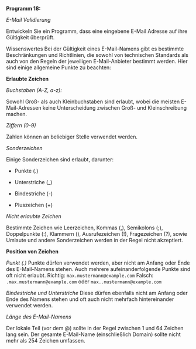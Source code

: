 **Programm 18:**

*E-Mail Validierung*


Entwickeln Sie ein Programm, dass eine eingebene E-Mail Adresse auf ihre  Gültigkeit überprüft.


Wissenswertes
Bei der Gültigkeit eines E-Mail-Namens gibt es bestimmte Beschränkungen und Richtlinien, die sowohl von technischen Standards als auch von den Regeln der jeweiligen E-Mail-Anbieter bestimmt werden. Hier sind einige allgemeine Punkte zu beachten:


**Erlaubte Zeichen**

*Buchstaben (A-Z, a-z):* 

Sowohl Groß- als auch Kleinbuchstaben sind erlaubt, wobei die meisten E-Mail-Adressen keine Unterscheidung zwischen Groß- und Kleinschreibung machen.


*Ziffern (0-9)*

Zahlen können an beliebiger Stelle verwendet werden.


*Sonderzeichen*

Einige Sonderzeichen sind erlaubt, darunter:

- Punkte (.)

- Unterstriche (_)

- Bindestriche (-)

- Pluszeichen (+)

*Nicht erlaubte Zeichen*

Bestimmte Zeichen wie Leerzeichen, Kommas (,), Semikolons (;), Doppelpunkte (:), Klammern (), Ausrufezeichen (!), Fragezeichen (?), sowie Umlaute und andere Sonderzeichen werden in der Regel nicht akzeptiert.


**Position von Zeichen**

*Punkt (.)*
Punkte dürfen verwendet werden, aber nicht am Anfang oder Ende des E-Mail-Namens stehen. Auch mehrere aufeinanderfolgende Punkte sind oft nicht erlaubt.
Richtig: `max.mustermann@example.com`
Falsch: `.max.mustermann@example.com` oder `max..mustermann@example.com`

*Bindestriche und Unterstriche*
Diese dürfen ebenfalls nicht am Anfang oder Ende des Namens stehen und oft auch nicht mehrfach hintereinander verwendet werden.

*Länge des E-Mail-Namens*

Der lokale Teil (vor dem @) sollte in der Regel zwischen 1 und 64 Zeichen lang sein. 
Der gesamte E-Mail-Name (einschließlich Domain) sollte nicht mehr als 254 Zeichen umfassen.
